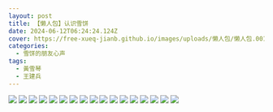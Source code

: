 ```yaml
---
layout: post
title: 【懒人包】认识雪饼
date: 2024-06-12T06:24:24.124Z
cover: https://free-xueq-jianb.github.io/images/uploads/懒人包/懒人包.001.jpeg
categories:
  - 雪饼的朋友心声
tags:
  - 黃雪琴
  - 王建兵
---
```


![](https://free-xueq-jianb.github.io/images/uploads/懒人包/懒人包.001.jpeg)
![](https://free-xueq-jianb.github.io/images/uploads/懒人包/懒人包.002.jpeg)
![](https://free-xueq-jianb.github.io/images/uploads/懒人包/懒人包.003.jpeg)
![](https://free-xueq-jianb.github.io/images/uploads/懒人包/懒人包.004.jpeg)
![](https://free-xueq-jianb.github.io/images/uploads/懒人包/懒人包.005.jpeg)
![](https://free-xueq-jianb.github.io/images/uploads/懒人包/懒人包.006.jpeg)
![](https://free-xueq-jianb.github.io/images/uploads/懒人包/懒人包.007.jpeg)
![](https://free-xueq-jianb.github.io/images/uploads/懒人包/懒人包.008.jpeg)
![](https://free-xueq-jianb.github.io/images/uploads/懒人包/懒人包.009.jpeg)
![](https://free-xueq-jianb.github.io/images/uploads/懒人包/懒人包.010.jpeg)
![](https://free-xueq-jianb.github.io/images/uploads/懒人包/懒人包.011.jpeg)
![](https://free-xueq-jianb.github.io/images/uploads/懒人包/懒人包.012.jpeg)
![](https://free-xueq-jianb.github.io/images/uploads/懒人包/懒人包.013.jpeg)
![](https://free-xueq-jianb.github.io/images/uploads/懒人包/懒人包.014.jpeg)
![](https://free-xueq-jianb.github.io/images/uploads/懒人包/懒人包.015.jpeg)
![](https://free-xueq-jianb.github.io/images/uploads/懒人包/懒人包.016.jpeg)
![](https://free-xueq-jianb.github.io/images/uploads/懒人包/懒人包.017.jpeg)



